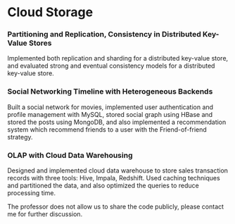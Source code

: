 # Cloud Storage

### Partitioning and Replication, Consistency in Distributed Key-Value Stores

Implemented both replication and sharding for a distributed key-value store, and evaluated strong and eventual consistency models for a distributed key-value store.


### Social Networking Timeline with Heterogeneous Backends

Built a social network for movies, implemented user authentication and profile management with MySQL, stored social graph using HBase and stored the posts using MongoDB, and also implemented a recommendation system which recommend friends to a user with the Friend-of-friend strategy.


### OLAP with Cloud Data Warehousing

Designed and implemented cloud data warehouse to store sales transaction records with three tools: Hive, Impala, Redshift. Used caching techniques and partitioned the data, and also optimized the queries to reduce processing time.


The professor does not allow us to share the code publicly, please contact me for further discussion.

